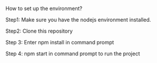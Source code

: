 How to set up the environment?

Step1: Make sure you have the nodejs environment installed. 

Step2: Clone this repository 

Step 3: Enter npm install in command prompt 

Step 4: npm start in command prompt  to run the project
